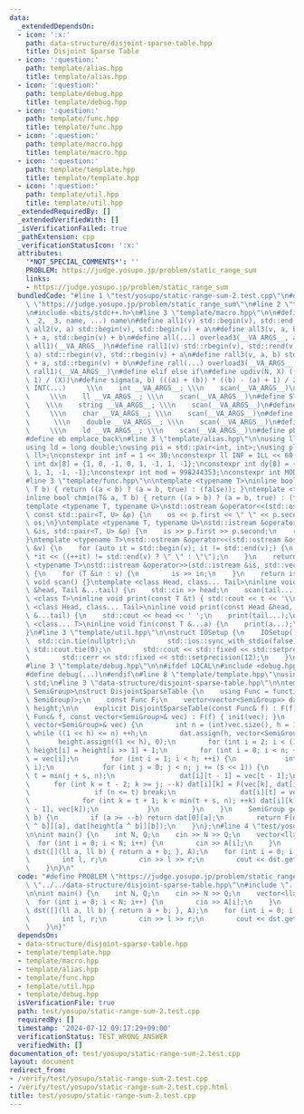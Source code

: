 ```yaml
---
data:
  _extendedDependsOn:
  - icon: ':x:'
    path: data-structure/disjoint-sparse-table.hpp
    title: Disjoint Sparse Table
  - icon: ':question:'
    path: template/alias.hpp
    title: template/alias.hpp
  - icon: ':question:'
    path: template/debug.hpp
    title: template/debug.hpp
  - icon: ':question:'
    path: template/func.hpp
    title: template/func.hpp
  - icon: ':question:'
    path: template/macro.hpp
    title: template/macro.hpp
  - icon: ':question:'
    path: template/template.hpp
    title: template/template.hpp
  - icon: ':question:'
    path: template/util.hpp
    title: template/util.hpp
  _extendedRequiredBy: []
  _extendedVerifiedWith: []
  _isVerificationFailed: true
  _pathExtension: cpp
  _verificationStatusIcon: ':x:'
  attributes:
    '*NOT_SPECIAL_COMMENTS*': ''
    PROBLEM: https://judge.yosupo.jp/problem/static_range_sum
    links:
    - https://judge.yosupo.jp/problem/static_range_sum
  bundledCode: "#line 1 \"test/yosupo/static-range-sum-2.test.cpp\"\n#define PROBLEM\
    \ \"https://judge.yosupo.jp/problem/static_range_sum\"\n#line 2 \"template/template.hpp\"\
    \n#include <bits/stdc++.h>\n#line 3 \"template/macro.hpp\"\n\n#define overload3(_1,\
    \ _2, _3, name, ...) name\n#define all1(v) std::begin(v), std::end(v)\n#define\
    \ all2(v, a) std::begin(v), std::begin(v) + a\n#define all3(v, a, b) std::begin(v)\
    \ + a, std::begin(v) + b\n#define all(...) overload3(__VA_ARGS__, all3, all2,\
    \ all1)(__VA_ARGS__)\n#define rall1(v) std::rbegin(v), std::rend(v)\n#define rall2(v,\
    \ a) std::rbegin(v), std::rbegin(v) + a\n#define rall3(v, a, b) std::rbegin(v)\
    \ + a, std::rbegin(v) + b\n#define rall(...) overload3(__VA_ARGS__, rall3, rall2,\
    \ rall1)(__VA_ARGS__)\n#define elif else if\n#define updiv(N, X) (((N) + (X) -\
    \ 1) / (X))\n#define sigma(a, b) (((a) + (b)) * ((b) - (a) + 1) / 2)\n#define\
    \ INT(...)     \\\n    int __VA_ARGS__; \\\n    scan(__VA_ARGS__)\n#define LL(...)\
    \     \\\n    ll __VA_ARGS__; \\\n    scan(__VA_ARGS__)\n#define STR(...)    \
    \    \\\n    string __VA_ARGS__; \\\n    scan(__VA_ARGS__)\n#define CHR(...) \
    \     \\\n    char __VA_ARGS__; \\\n    scan(__VA_ARGS__)\n#define DOU(...)  \
    \      \\\n    double __VA_ARGS__; \\\n    scan(__VA_ARGS__)\n#define LD(...)\
    \     \\\n    ld __VA_ARGS__; \\\n    scan(__VA_ARGS__)\n#define pb push_back\n\
    #define eb emplace_back\n#line 3 \"template/alias.hpp\"\n\nusing ll = long long;\n\
    using ld = long double;\nusing pii = std::pair<int, int>;\nusing pll = std::pair<ll,\
    \ ll>;\nconstexpr int inf = 1 << 30;\nconstexpr ll INF = 1LL << 60;\nconstexpr\
    \ int dx[8] = {1, 0, -1, 0, 1, -1, 1, -1};\nconstexpr int dy[8] = {0, 1, 0, -1,\
    \ 1, 1, -1, -1};\nconstexpr int mod = 998244353;\nconstexpr int MOD = 1e9 + 7;\n\
    #line 3 \"template/func.hpp\"\n\ntemplate <typename T>\ninline bool chmax(T& a,\
    \ T b) { return ((a < b) ? (a = b, true) : (false)); }\ntemplate <typename T>\n\
    inline bool chmin(T& a, T b) { return ((a > b) ? (a = b, true) : (false)); }\n\
    template <typename T, typename U>\nstd::ostream &operator<<(std::ostream &os,\
    \ const std::pair<T, U> &p) {\n    os << p.first << \" \" << p.second;\n    return\
    \ os;\n}\ntemplate <typename T, typename U>\nstd::istream &operator>>(std::istream\
    \ &is, std::pair<T, U> &p) {\n    is >> p.first >> p.second;\n    return is;\n\
    }\ntemplate <typename T>\nstd::ostream &operator<<(std::ostream &os, const std::vector<T>\
    \ &v) {\n    for (auto it = std::begin(v); it != std::end(v);) {\n        os <<\
    \ *it << ((++it) != std::end(v) ? \" \" : \"\");\n    }\n    return os;\n}\ntemplate\
    \ <typename T>\nstd::istream &operator>>(std::istream &is, std::vector<T> &v)\
    \ {\n    for (T &in : v) {\n        is >> in;\n    }\n    return is;\n}\ninline\
    \ void scan() {}\ntemplate <class Head, class... Tail>\ninline void scan(Head\
    \ &head, Tail &...tail) {\n    std::cin >> head;\n    scan(tail...);\n}\ntemplate\
    \ <class T>\ninline void print(const T &t) { std::cout << t << '\\n'; }\ntemplate\
    \ <class Head, class... Tail>\ninline void print(const Head &head, const Tail\
    \ &...tail) {\n    std::cout << head << ' ';\n    print(tail...);\n}\ntemplate\
    \ <class... T>\ninline void fin(const T &...a) {\n    print(a...);\n    exit(0);\n\
    }\n#line 3 \"template/util.hpp\"\n\nstruct IOSetup {\n    IOSetup() {\n      \
    \  std::cin.tie(nullptr);\n        std::ios::sync_with_stdio(false);\n       \
    \ std::cout.tie(0);\n        std::cout << std::fixed << std::setprecision(12);\n\
    \        std::cerr << std::fixed << std::setprecision(12);\n    }\n} IOSetup;\n\
    #line 3 \"template/debug.hpp\"\n\n#ifdef LOCAL\n#include <debug.hpp>\n#else\n\
    #define debug(...)\n#endif\n#line 8 \"template/template.hpp\"\nusing namespace\
    \ std;\n#line 3 \"data-structure/disjoint-sparse-table.hpp\"\n\ntemplate <class\
    \ SemiGroup>\nstruct DisjointSparseTable {\n    using Func = function<SemiGroup(SemiGroup,\
    \ SemiGroup)>;\n    const Func F;\n    vector<vector<SemiGroup>> dat;\n    vector<int>\
    \ height;\n\n    explicit DisjointSparseTable(const Func& f) : F(f) {}\n    DisjointSparseTable(const\
    \ Func& f, const vector<SemiGroup>& vec) : F(f) { init(vec); }\n    void init(const\
    \ vector<SemiGroup>& vec) {\n        int n = (int)vec.size(), h = 1;\n       \
    \ while ((1 << h) <= n) ++h;\n        dat.assign(h, vector<SemiGroup>(n));\n \
    \       height.assign((1 << h), 0);\n        for (int i = 2; i < (1 << h); i++)\
    \ height[i] = height[i >> 1] + 1;\n        for (int i = 0; i < n; ++i) dat[0][i]\
    \ = vec[i];\n        for (int i = 1; i < h; ++i) {\n            int s = (1 <<\
    \ i);\n            for (int j = 0; j < n; j += (s << 1)) {\n                int\
    \ t = min(j + s, n);\n                dat[i][t - 1] = vec[t - 1];\n          \
    \      for (int k = t - 2; k >= j; --k) dat[i][k] = F(vec[k], dat[i][k + 1]);\n\
    \                if (n <= t) break;\n                dat[i][t] = vec[t];\n   \
    \             for (int k = t + 1; k < min(t + s, n); ++k) dat[i][k] = F(dat[i][k\
    \ - 1], vec[k]);\n            }\n        }\n    }\n    SemiGroup get(int a, int\
    \ b) {\n        if (a >= --b) return dat[0][a];\n        return F(dat[height[a\
    \ ^ b]][a], dat[height[a ^ b]][b]);\n    }\n};\n#line 4 \"test/yosupo/static-range-sum-2.test.cpp\"\
    \n\nint main() {\n    int N, Q;\n    cin >> N >> Q;\n    vector<ll> A(N);\n  \
    \  for (int i = 0; i < N; i++) {\n        cin >> A[i];\n    }\n    DisjointSparseTable<ll>\
    \ dst([](ll a, ll b) { return a + b; }, A);\n    for (int i = 0; i < Q; i++) {\n\
    \        int l, r;\n        cin >> l >> r;\n        cout << dst.get(l, r) << endl;\n\
    \    }\n}\n"
  code: "#define PROBLEM \"https://judge.yosupo.jp/problem/static_range_sum\"\n#include\
    \ \"../../data-structure/disjoint-sparse-table.hpp\"\n#include \"../../template/template.hpp\"\
    \n\nint main() {\n    int N, Q;\n    cin >> N >> Q;\n    vector<ll> A(N);\n  \
    \  for (int i = 0; i < N; i++) {\n        cin >> A[i];\n    }\n    DisjointSparseTable<ll>\
    \ dst([](ll a, ll b) { return a + b; }, A);\n    for (int i = 0; i < Q; i++) {\n\
    \        int l, r;\n        cin >> l >> r;\n        cout << dst.get(l, r) << endl;\n\
    \    }\n}"
  dependsOn:
  - data-structure/disjoint-sparse-table.hpp
  - template/template.hpp
  - template/macro.hpp
  - template/alias.hpp
  - template/func.hpp
  - template/util.hpp
  - template/debug.hpp
  isVerificationFile: true
  path: test/yosupo/static-range-sum-2.test.cpp
  requiredBy: []
  timestamp: '2024-07-12 09:17:29+09:00'
  verificationStatus: TEST_WRONG_ANSWER
  verifiedWith: []
documentation_of: test/yosupo/static-range-sum-2.test.cpp
layout: document
redirect_from:
- /verify/test/yosupo/static-range-sum-2.test.cpp
- /verify/test/yosupo/static-range-sum-2.test.cpp.html
title: test/yosupo/static-range-sum-2.test.cpp
---
```

